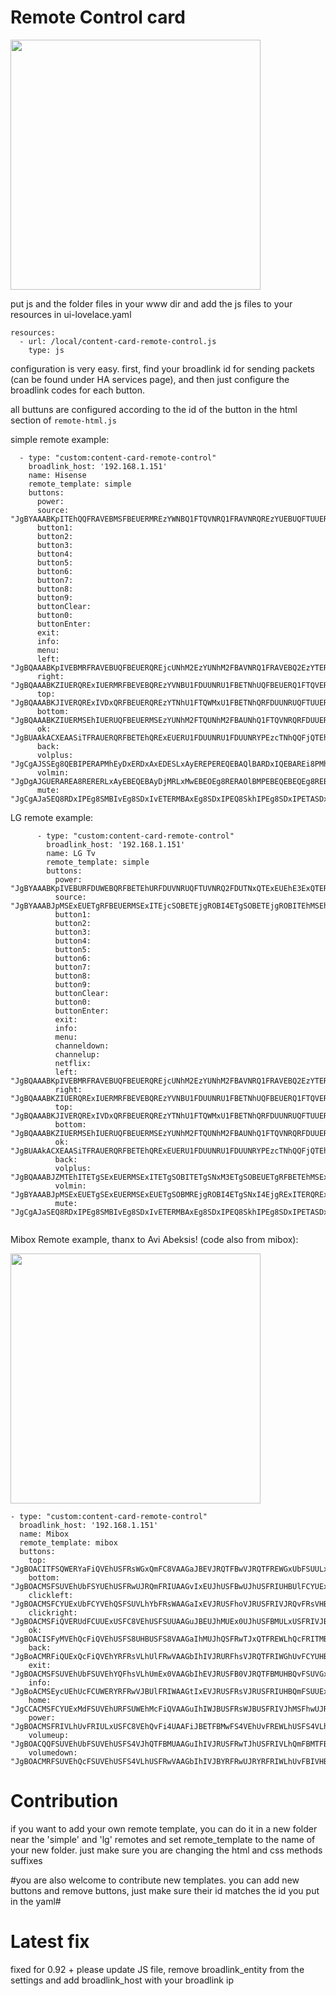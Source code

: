 # Remote Control card #

<img src="https://github.com/dimagoltsman/ha-custom-lovelace-cards/blob/master/remote-control/screenshot.png?raw=true" height="400">


put js and the folder files in your www dir and add the js files to your resources in ui-lovelace.yaml
```
resources:
  - url: /local/content-card-remote-control.js
    type: js
```

configuration is very easy. first, find your broadlink id for sending packets (can be found under HA services page),
and then just configure the broadlink codes for each button.

all buttuns are configured according to the id of the button in the html section of `remote-html.js`

simple remote example:
```
  - type: "custom:content-card-remote-control"
    broadlink_host: '192.168.1.151'
    name: Hisense
    remote_template: simple
    buttons:
      power:
      source: "JgBYAAABKpITEhQQFRAVEBMSFBEUERMREzYWNBQ1FTQVNRQ1FRAVNRQREzYUEBUQFTUUERQRFBAVNRQRFDUVNBUREzYTNhQ2EwAFTgABKUcVAAxWAAEpRxQADQU="
      button1:  
      button2:  
      button3:  
      button4:  
      button5:  
      button6:  
      button7:  
      button8:  
      button9:  
      buttonClear:
      button0:
      buttonEnter:
      exit:
      info:
      menu:
      left: "JgBQAAABKpIVEBMRFRAVEBUQFBEUERQREjcUNhM2EzYUNhM2FBAVNRQ1FRAVEBQ2EzYTERYPFRAVERM2EjcUEBUREzYUNRQ2FAAFTQABKUgUAA0FAAAAAAAAAAA="
      right: "JgBQAAABKZIUERQRExIUERMRFBEVEBQREzYVNBU1FDUUNRU1FBETNhUQFBEUERQ1FTQVERMSExEUNRU1FDUUERUQFDUUNhM2FAAFTgABKEgVAA0FAAAAAAAAAAA="
      top: "JgBQAAABKJIVERQRExIVDxQRFBEUERQREzYTNhU1FTQWMxU1FBETNhQRFDUUNRUQFTUUERMSFBAUNRURExIUNRQQFTUUNRM2FQAFTgABKEgVAA0FAAAAAAAAAAA="
      bottom: "JgBQAAABKZIUERMSEhIUERUQFBEUERMSEzYUNhM2FTQUNhM2FBAUNhQ1FTQVNRQRFDUUERUQExITEhQRFBAVNBURFDUVNBU1FAAFTQABKUgVAA0FAAAAAAAAAAA="
      ok: "JgBUAAkACXEAASiTFRAUERQRFBETEhQRExEUERU1FDUUNRU1FDUUNRYPEzcTNhQQFjQTEhU0Fg8UERQRFBEVNBQRFDYSEhQ1FTQVNRQABU4AASlIFAANBQAAAAA="
      back:
      volplus: "JgCgAJSSEg8QEBIPERAPMhEyDxERDxAxEDESLxAyEREPEREQEBAQlBARDxIQEBAREi8PMhEvEhAQMRExDzIREBARDhISDhAyEBEQEQ8REi8RAAdclJMRDxAREREPEREwEi8SEBARDzIQMhAwDzESEBARERAQEBKSEg8QEBAREREPMREyDjESDhIwETESLxEQEBEREBAQETAPERERERAQMRAADQUAAAAAAAAAAA=="
      volmin: "JgDgAJGUERAREA8RERERLxAyEBEQEBAyDjMRLxMwEBEOEg8RERAOlBMPEBEQEBEQEg8REBAQETIQMBEyEDAQEBIvEjEQMBIPDxIPEhEPETASAAdclJMSDhAREBEPEw8xEi8QERARDzEPMxEwETEQEBEREBASDhGTEg8RDxASEBEOERAQERARMBIwEi8RMhAQETEOMhExEBAREBARDxIPMhEAB1yWkRAQERAQERAREDESLxEREBARMBAxEDERMBEQEREOExAQEZIQERAQEhAQEQ0TEBEQEBExEDEQMBIwERARAA0FAAAAAAAAAAA="
      mute: "JgCgAJaSEQ8RDxIPEg8SMBIvEg8SDxIvETERMBAxEg8SDxIPEQ8SkhIPEg8SDxIPETASDxIPERARLxIwEi8SDxIPEjARMBIwERASDREQEjASAAdhlJMSDxEQERARDxIvEjASDxEPETESMBEwEjARDxAQEg8SDxKSEg8REBEPEg8SMBEQEQ8REBIwEi8SLxIPEg8SLxIwEi8SDxEQEg8RMBEADQUAAAAAAAAAAA=="

```


LG remote example:
```
      - type: "custom:content-card-remote-control"
        broadlink_host: '192.168.1.151'
        name: LG Tv
        remote_template: simple
        buttons:
          power: "JgBYAAABKpIVEBURFDUWEBQRFBETEhURFDUVNRUQFTUVNRQ2FDUTNxQTExEUEhE3ExQTERMSFRITNRU1FDYUEhI3FDUVNRM3FQAFMwABKEoWAAxMAAEqSBUADQU="
          source: "JgBYAAABJpMSExEUETgRFBEUERMSExITEjcSOBETEjgROBI4ETgSOBETEjgROBITEhMSEhM3ETgTNxITERMSOBE4EjgRExITEQAFGwABJkoSAAxGAAElSxIADQU="
          button1:  
          button2:  
          button3:  
          button4:  
          button5:  
          button6:  
          button7:  
          button8:  
          button9:  
          buttonClear:
          button0:
          buttonEnter:
          exit:
          info:
          menu:
          channeldown:
          channelup:
          netflix:
          left: "JgBQAAABKpIVEBMRFRAVEBUQFBEUERQREjcUNhM2EzYUNhM2FBAVNRQ1FRAVEBQ2EzYTERYPFRAVERM2EjcUEBUREzYUNRQ2FAAFTQABKUgUAA0FAAAAAAAAAAA="
          right: "JgBQAAABKZIUERQRExIUERMRFBEVEBQREzYVNBU1FDUUNRU1FBETNhUQFBEUERQ1FTQVERMSExEUNRU1FDUUERUQFDUUNhM2FAAFTgABKEgVAA0FAAAAAAAAAAA="
          top: "JgBQAAABKJIVERQRExIVDxQRFBEUERQREzYTNhU1FTQWMxU1FBETNhQRFDUUNRUQFTUUERMSFBAUNRURExIUNRQQFTUUNRM2FQAFTgABKEgVAA0FAAAAAAAAAAA="
          bottom: "JgBQAAABKZIUERMSEhIUERUQFBEUERMSEzYUNhM2FTQUNhM2FBAUNhQ1FTQVNRQRFDUUERUQExITEhQRFBAVNBURFDUVNBU1FAAFTQABKUgVAA0FAAAAAAAAAAA="
          ok: "JgBUAAkACXEAASiTFRAUERQRFBETEhQRExEUERU1FDUUNRU1FDUUNRYPEzcTNhQQFjQTEhU0Fg8UERQRFBEVNBQRFDYSEhQ1FTQVNRQABU4AASlIFAANBQAAAAA="
          back:
          volplus: "JgBQAAABJZMTEhITETgSExEUERMSExITETgSOBITETgSNxM3ETgSOBEUETgRFBETEhMSExEUERMTNxISEzcROBM3ETgSOBI3EwAFGQABJkoSAA0FAAAAAAAAAAA="
          volmin: "JgBYAAABJpMSExEUETgSExEUERMSExEUETgSOBMREjgROBI4ETgSNxI4EjgRExITERQRExITEhMRFBETEjgROBI4ETgSOBE4EQAFGwABJkoSAAxFAAEmShIADQU="
          mute: "JgCgAJaSEQ8RDxIPEg8SMBIvEg8SDxIvETERMBAxEg8SDxIPEQ8SkhIPEg8SDxIPETASDxIPERARLxIwEi8SDxIPEjARMBIwERASDREQEjASAAdhlJMSDxEQERARDxIvEjASDxEPETESMBEwEjARDxAQEg8SDxKSEg8REBEPEg8SMBEQEQ8REBIwEi8SLxIPEg8SLxIwEi8SDxEQEg8RMBEADQUAAAAAAAAAAA=="
      
```


Mibox Remote example, thanx to Avi Abeksis! (code also from mibox):

<img src="https://github.com/dimagoltsman/ha-custom-lovelace-cards/blob/master/remote-control/content-card-remote-control/mibox/remote-back.png?raw=true" height="400">

```
- type: "custom:content-card-remote-control"
  broadlink_host: '192.168.1.151'
  name: Mibox
  remote_template: mibox
  buttons:
    top: "JgBOACITFSQWERYaFiQVEhUSFRsWGxQmFC8VAAGaJBEVJRQTFBwVJRQTFREWGxUbFSUULxQAAZ0iERYkFBMVGxYkFRIUExUbFRwVJRUvFAANBQAAAAAAAAAAAAA="
    bottom: "JgBOACMSFSUVEhUbFSYUEhUSFRwUJRQmFRIUAAGvIxEUJhUSFBwUJhUSFRIUHBUlFCYUExUAAa0jEhQlFRIWGxUkFhEWERYaFSUVJRUSFQANBQAAAAAAAAAAAAA="
    clickleft: "JgBOACMSFCYUExUbFCYVEhQSFSUVLhYbFRsWAAGaIxEVJRUSFhoVJRUSFRIVJRQvFRsVHBQAAZwjERUlFhAWGxYkFRIVERUmFC8VGxUcEwANBQAAAAAAAAAAAAA="
    clickright: "JgBOACMSFiQVERUdFCUUExUSFC8VEhUSFSUUAAGuJBEUJhMUEx0UJhUSFBMULxUSFRIVJBUAAa8iEhUkFRIWGxUkFhEWERUuFhEVEhUlFAANBQAAAAAAAAAAAAA="
    ok: "JgBOACISFyMVEhQcFiQVEhUSFS8UHBUSFS8VAAGaIhMUJhQSFRwTJxQTFREWLhQcFRITMBUAAZsiEhUlFBMTHRUlFRIVEhQvFRsWERUuFwANBQAAAAAAAAAAAAA="
    back: "JgBoACMRFiQUExQcFiQVEhYRFRsVLhUlFRwVAAGbIhIVJRURFhsVJRQTFRIWGhUvFCYUHBUAAZokERUlFRIUHBUlFBMUEhUcFC8VJRUbFQABmyMRFSUVEhQcFiQVEhUSFRsWLRUlFhsUAA0F"
    exit: "JgBOACMSFSUVEhUbFSUVEhYQFhsVLhUmEx0VAAGbIhEVJRUSFB0VJRQTFBMUHBQvFSUVGxYAAZojEhMmFRIVHBQlFRIVEhUbFDAVJRcZFAANBQAAAAAAAAAAAAA="
    info: "JgBoACMSEycUEhUcFCUWERYRFRwVJBUlFRIWAAGtIxEVJRUSFRsVJRUSFRIUHBQmFSUUExUAAa4hExUlFRIVGxQmFBMTFBMdFCYUJhQTFAABriMSEycUEhQdEycVERQTFRwVJBYkFhEVAA0F"
    home: "JgCCACMSFCYUExMdFSUVEhURFSUWEhMcFiQVAAGuIhIWJBUSFRsWJBUSFRIVJhMSFhwUJRUAAa4hFBQlFxAWGxQlFBMUExQmFRIUHBQmFQABrSQRFCYUExQcFCYUExQTFCUWERUcFSQWAAGuIxAWJBYRFRwVJBYRFRIWJBQTFRwTJxQADQUAAAAAAAA="
    power: "JgBOACMSFRIVLhUvFRIULxUSFC8VEhQvFi4UAAFiJBETFBMwFS4VEhUvFREWLhUSFS4VLhYAAWEjEhURFS8ULxUSFS4VEhUuFRIVLxUuFQANBQAAAAAAAAAAAAA="
    volumeup: "JgBOACQQFSUVEhUbFSUVEhUSFS4VJhQTFBMUAAGuIhIVJRUSFRwTJhUSFRIVLhQmFBMTFBUAAa0jEhUlFRIUHBUlFBMUExQvFSUVEhURFQANBQAAAAAAAAAAAAA="
    volumedown: "JgBOACMRFSUVEhQcFSUVEhUSFS4VLhUSFRwVAAGbIhIVJBYRFRwUJRYRFRIWLhUvFBIVHBQAAZskERQmFBMUHBYkFRIUEhUvFC8VEhQcFQANBQAAAAAAAAAAAAA="
```



# Contribution
if you want to add your own remote template, you can do it in a new folder near the 'simple' and 'lg' remotes and
set remote_template to the name of your new folder. 
just make sure you are changing the html and css methods suffixes

#you are also welcome to contribute new templates. you can add new buttons and remove buttons, just make sure their id matches the id you put in the yaml#



# Latest fix
fixed for 0.92 +
please update JS file, remove broadlink_entity from the settings and add broadlink_host with your broadlink ip
